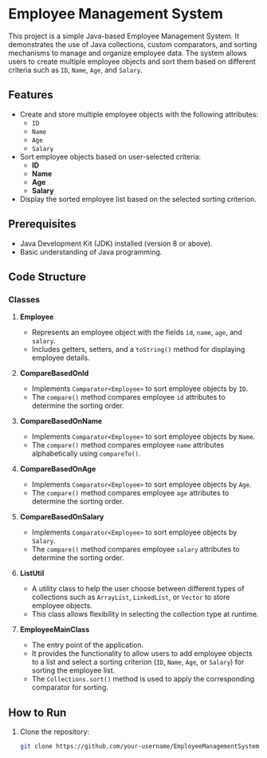 # Employee Management System

This project is a simple Java-based Employee Management System. It demonstrates the use of Java collections, custom comparators, and sorting mechanisms to manage and organize employee data. The system allows users to create multiple employee objects and sort them based on different criteria such as `ID`, `Name`, `Age`, and `Salary`.

## Features
- Create and store multiple employee objects with the following attributes:
  - `ID`
  - `Name`
  - `Age`
  - `Salary`
- Sort employee objects based on user-selected criteria:
  - **ID**
  - **Name**
  - **Age**
  - **Salary**
- Display the sorted employee list based on the selected sorting criterion.

## Prerequisites
- Java Development Kit (JDK) installed (version 8 or above).
- Basic understanding of Java programming.

## Code Structure

### Classes
1. **Employee**
   - Represents an employee object with the fields `id`, `name`, `age`, and `salary`.
   - Includes getters, setters, and a `toString()` method for displaying employee details.

2. **CompareBasedOnId**
   - Implements `Comparator<Employee>` to sort employee objects by `ID`.
   - The `compare()` method compares employee `id` attributes to determine the sorting order.

3. **CompareBasedOnName**
   - Implements `Comparator<Employee>` to sort employee objects by `Name`.
   - The `compare()` method compares employee `name` attributes alphabetically using `compareTo()`.

4. **CompareBasedOnAge**
   - Implements `Comparator<Employee>` to sort employee objects by `Age`.
   - The `compare()` method compares employee `age` attributes to determine the sorting order.

5. **CompareBasedOnSalary**
   - Implements `Comparator<Employee>` to sort employee objects by `Salary`.
   - The `compare()` method compares employee `salary` attributes to determine the sorting order.

6. **ListUtil**
   - A utility class to help the user choose between different types of collections such as `ArrayList`, `LinkedList`, or `Vector` to store employee objects.
   - This class allows flexibility in selecting the collection type at runtime.

7. **EmployeeMainClass**
   - The entry point of the application.
   - It provides the functionality to allow users to add employee objects to a list and select a sorting criterion (`ID`, `Name`, `Age`, or `Salary`) for sorting the employee list.
   - The `Collections.sort()` method is used to apply the corresponding comparator for sorting.

## How to Run

1. Clone the repository:
   ```bash
   git clone https://github.com/your-username/EmployeeManagementSystem.git
